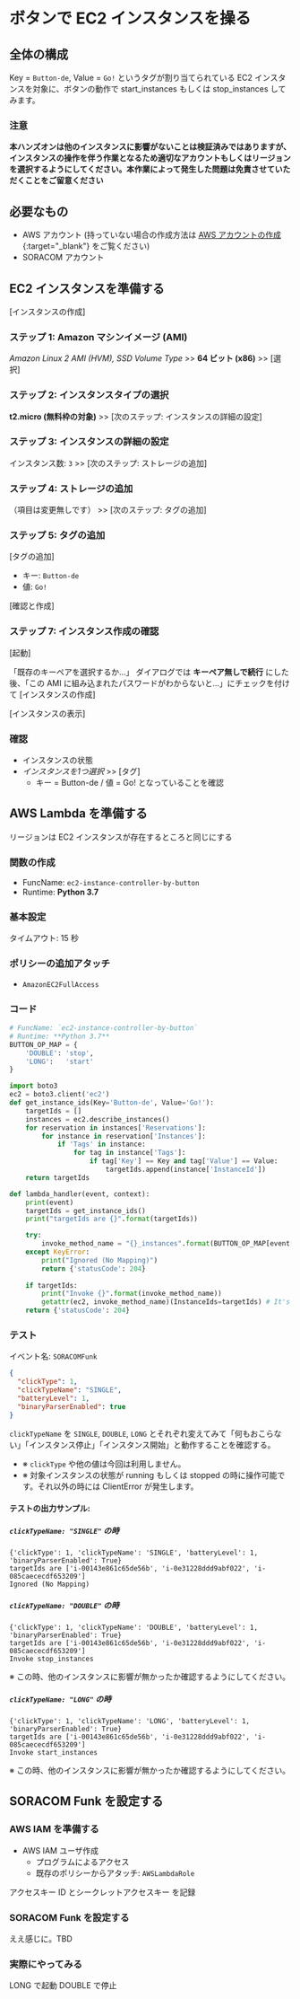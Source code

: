 # ボタンで EC2 インスタンスを操る

<!--
Google Drive Images: 
-->

## 全体の構成

Key = `Button-de`, Value = `Go!` というタグが割り当てられている EC2 インスタンスを対象に、ボタンの動作で start_instances もしくは stop_instances してみます。

### 注意

**本ハンズオンは他のインスタンスに影響がないことは検証済みではありますが、インスタンスの操作を伴う作業となるため適切なアカウントもしくはリージョンを選択するようにしてください。本作業によって発生した問題は免責させていただくことをご留意ください**

## 必要なもの

- AWS アカウント (持っていない場合の作成方法は [AWS アカウントの作成](create-aws-account){:target="_blank"} をご覧ください)
- SORACOM アカウント

## EC2 インスタンスを準備する

[インスタンスの作成]

### ステップ 1: Amazon マシンイメージ (AMI)

*Amazon Linux 2 AMI (HVM), SSD Volume Type* >> **64 ビット (x86)** >> [選択]

### ステップ 2: インスタンスタイプの選択

**t2.micro (無料枠の対象)** >> [次のステップ: インスタンスの詳細の設定]

### ステップ 3: インスタンスの詳細の設定

インスタンス数: `3` >> [次のステップ: ストレージの追加]

### ステップ 4: ストレージの追加

（項目は変更無しです） >> [次のステップ: タグの追加]

### ステップ 5: タグの追加

[タグの追加]

- キー: `Button-de`
- 値: `Go!`

[確認と作成]

### ステップ 7: インスタンス作成の確認

[起動]

「既存のキーペアを選択するか...」 ダイアログでは **キーペア無しで続行** にした後、「この AMI に組み込まれたパスワードがわからないと...」にチェックを付けて [インスタンスの作成]

[インスタンスの表示]

### 確認

- インスタンスの状態
- *インスタンスを1つ選択* >> [タグ]
    - キー = Button-de / 値 = Go! となっていることを確認

## AWS Lambda を準備する

リージョンは EC2 インスタンスが存在するところと同じにする

### 関数の作成

- FuncName: `ec2-instance-controller-by-button`
- Runtime: **Python 3.7**

### 基本設定

タイムアウト: 15 秒

### ポリシーの追加アタッチ

- `AmazonEC2FullAccess`

### コード

```python
# FuncName: `ec2-instance-controller-by-button`
# Runtime: **Python 3.7**
BUTTON_OP_MAP = {
    'DOUBLE': 'stop',
    'LONG':   'start'
}

import boto3
ec2 = boto3.client('ec2')
def get_instance_ids(Key='Button-de', Value='Go!'):
    targetIds = []
    instances = ec2.describe_instances()
    for reservation in instances['Reservations']:
        for instance in reservation['Instances']:
            if 'Tags' in instance:
                for tag in instance['Tags']:
                    if tag['Key'] == Key and tag['Value'] == Value:
                        targetIds.append(instance['InstanceId'])
    return targetIds

def lambda_handler(event, context):
    print(event)
    targetIds = get_instance_ids()
    print("targetIds are {}".format(targetIds))

    try:
        invoke_method_name = "{}_instances".format(BUTTON_OP_MAP[event['clickTypeName']])
    except KeyError:
        print("Ignored (No Mapping)")
        return {'statusCode': 204}
    
    if targetIds:
        print("Invoke {}".format(invoke_method_name))
        getattr(ec2, invoke_method_name)(InstanceIds=targetIds) # It's black magic..
    return {'statusCode': 204}
```

### テスト

イベント名: `SORACOMFunk`

```json
{
  "clickType": 1,
  "clickTypeName": "SINGLE",
  "batteryLevel": 1,
  "binaryParserEnabled": true
}
```

`clickTypeName` を `SINGLE`, `DOUBLE`, `LONG` とそれぞれ変えてみて「何もおこらない」「インスタンス停止」「インスタンス開始」と動作することを確認する。

- ※ `clickType` や他の値は今回は利用しません。
- ※ 対象インスタンスの状態が running もしくは stopped の時に操作可能です。それ以外の時には ClientError が発生します。

#### テストの出力サンプル:

##### `clickTypeName: "SINGLE"` の時

```
{'clickType': 1, 'clickTypeName': 'SINGLE', 'batteryLevel': 1, 'binaryParserEnabled': True}
targetIds are ['i-00143e861c65de56b', 'i-0e31228ddd9abf022', 'i-085caececdf653209']
Ignored (No Mapping)
```

##### `clickTypeName: "DOUBLE"` の時

```
{'clickType': 1, 'clickTypeName': 'DOUBLE', 'batteryLevel': 1, 'binaryParserEnabled': True}
targetIds are ['i-00143e861c65de56b', 'i-0e31228ddd9abf022', 'i-085caececdf653209']
Invoke stop_instances
```

※ この時、他のインスタンスに影響が無かったか確認するようにしてください。

##### `clickTypeName: "LONG"` の時

```
{'clickType': 1, 'clickTypeName': 'LONG', 'batteryLevel': 1, 'binaryParserEnabled': True}
targetIds are ['i-00143e861c65de56b', 'i-0e31228ddd9abf022', 'i-085caececdf653209']
Invoke start_instances
```

※ この時、他のインスタンスに影響が無かったか確認するようにしてください。

## SORACOM Funk を設定する

### AWS IAM を準備する

- AWS IAM ユーザ作成
    - プログラムによるアクセス
    - 既存のポリシーからアタッチ: `AWSLambdaRole`

アクセスキー ID とシークレットアクセスキー を記録

### SORACOM Funk を設定する

ええ感じに。TBD

### 実際にやってみる

LONG で起動
DOUBLE で停止

